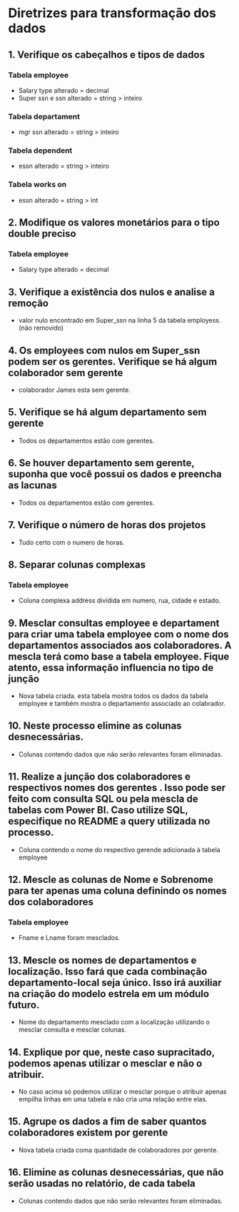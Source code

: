 # Diretrizes para transformação dos dados

## 1. Verifique os cabeçalhos e tipos de dados
### Tabela employee
- Salary type alterado = decimal
- Super ssn e ssn alterado = string > inteiro

### Tabela departament
- mgr ssn alterado = string > inteiro

### Tabela dependent
- essn alterado = string > inteiro

### Tabela works on
- essn alterado = string > int


## 2. Modifique os valores monetários para o tipo double preciso
### Tabela employee
- Salary type alterado = decimal

## 3. Verifique a existência dos nulos e analise a remoção

- valor nulo encontrado em Super_ssn na linha 5 da tabela employess. (não removido)

## 4. Os employees com nulos em Super_ssn podem ser os gerentes. Verifique se há algum colaborador sem gerente
- colaborador James esta sem gerente.

## 5. Verifique se há algum departamento sem gerente
- Todos os departamentos estão com gerentes.

## 6. Se houver departamento sem gerente, suponha que você possui os dados e preencha as lacunas
- Todos os departamentos estão com gerentes.

## 7. Verifique o número de horas dos projetos
- Tudo certo com o numero de horas.

## 8. Separar colunas complexas
### Tabela employee
- Coluna complexa address dividida em numero, rua, cidade e estado.

## 9. Mesclar consultas employee e departament para criar uma tabela employee com o nome dos departamentos associados aos colaboradores. A mescla terá como base a tabela employee. Fique atento, essa informação influencia no tipo de junção
- Nova tabela criada. esta tabela mostra todos os dados da tabela employee e também mostra o departamento associado ao colabrador.

## 10. Neste processo elimine as colunas desnecessárias.
- Colunas contendo dados que não serão relevantes foram eliminadas.

## 11. Realize a junção dos colaboradores e respectivos nomes dos gerentes . Isso pode ser feito com consulta SQL ou pela mescla de tabelas com Power BI. Caso utilize SQL, especifique no README a query utilizada no processo.
- Coluna contendo o nome do respectivo gerende adicionada à tabela employee

## 12. Mescle as colunas de Nome e Sobrenome para ter apenas uma coluna definindo os nomes dos colaboradores
### Tabela employee
- Fname e Lname foram mesclados.

## 13. Mescle os nomes de departamentos e localização. Isso fará que cada combinação departamento-local seja único. Isso irá auxiliar na criação do modelo estrela em um módulo futuro.
- Nome do departamento mesclado com a localização utilizando o mesclar consulta e mesclar colunas.

## 14. Explique por que, neste caso supracitado, podemos apenas utilizar o mesclar e não o atribuir.
- No caso acima só podemos utilizar o mesclar porque o atribuir apenas empilha linhas em uma tabela e não cria uma relação entre elas.

## 15. Agrupe os dados a fim de saber quantos colaboradores existem por gerente
- Nova tabela criada coma quantidade de colaboradores por gerente.

## 16. Elimine as colunas desnecessárias, que não serão usadas no relatório, de cada tabela

-  Colunas contendo dados que não serão relevantes foram eliminadas.